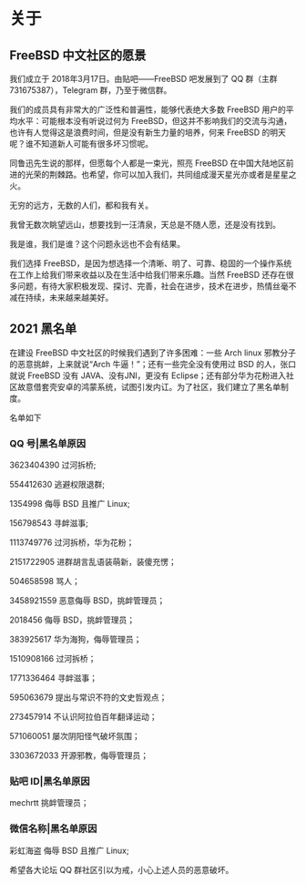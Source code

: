 # 关于

## FreeBSD 中文社区的愿景

我们成立于 2018年3月17日。由贴吧——FreeBSD 吧发展到了 QQ 群（主群 731675387），Telegram 群，乃至于微信群。

我们的成员具有非常大的广泛性和普遍性，能够代表绝大多数 FreeBSD 用户的平均水平：可能根本没有听说过何为 FreeBSD，但这并不影响我们的交流与沟通，也许有人觉得这是浪费时间，但是没有新生力量的培养，何来 FreeBSD 的明天呢？谁不知道新人可能有很多坏习惯呢。

同鲁迅先生说的那样，但愿每个人都是一束光，照亮 FreeBSD 在中国大陆地区前进的光荣的荆棘路。也希望，你可以加入我们，共同组成漫天星光亦或者是星星之火。

无穷的远方，无数的人们，都和我有关。

我曾无数次眺望远山，想要找到一汪清泉，天总是不随人愿，还是没有找到。

我是谁，我们是谁？这个问题永远也不会有结果。

我们选择 FreeBSD，是因为想选择一个清晰、明了、可靠、稳固的一个操作系统在工作上给我们带来收益以及在生活中给我们带来乐趣。当然 FreeBSD 还存在很多问题，有待大家积极发现、探讨、完善，社会在进步，技术在进步，热情丝毫不减在持续，未来越来越美好。

## 2021 黑名单

在建设 FreeBSD 中文社区的时候我们遇到了许多困难：一些 Arch linux 邪教分子的恶意挑衅，上来就说“Arch 牛逼！”；还有一些完全没有使用过 BSD 的人，张口就说 FreeBSD 没有 JAVA、没有JNI，更没有 Eclipse；还有部分华为花粉进入社区故意借套壳安卓的鸿蒙系统，试图引发内讧。为了社区，我们建立了黑名单制度。

名单如下

### QQ 号|黑名单原因

3623404390 过河拆桥;

554412630 逃避权限退群;

1354998 侮辱 BSD 且推广 Linux;

156798543 寻衅滋事;

1113749776 过河拆桥，华为花粉；

2151722905 进群胡言乱语装萌新，装傻充愣；

504658598 骂人；

3458921559 恶意侮辱 BSD，挑衅管理员；

2018456 侮辱 BSD，挑衅管理员；

383925617 华为海狗，侮辱管理员；

1510908166 过河拆桥；

1771336464 寻衅滋事；

595063679 提出与常识不符的文史哲观点；

273457914 不认识阿拉伯百年翻译运动；

571060051 屡次阴阳怪气破坏氛围；

3303672033 开源邪教，侮辱管理员；

### 贴吧 ID|黑名单原因

mechrtt 挑衅管理员；

### 微信名称|黑名单原因

彩虹海盗 侮辱 BSD 且推广 Linux;

希望各大论坛 QQ 群社区引以为戒，小心上述人员的恶意破坏。
